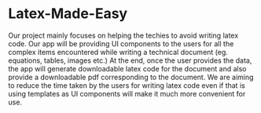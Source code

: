 # Latex-Made-Easy
Our project mainly focuses on helping the techies to avoid writing latex code. Our app will be providing UI components to the users for all the complex items encountered while writing a technical document (eg. equations, tables, images etc.) At the end, once the user provides the data, the app will generate downloadable latex code for the document and also provide a downloadable pdf corresponding to the document. We are aiming to reduce the time taken by the users for writing latex code even if that is using templates as UI components will make it much more convenient for use.
